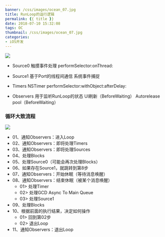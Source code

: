 ```yaml
---
banner: /css/images/ocean_07.jpg
title: RunLoop的运行逻辑
permalink: {{ title }}
date: 2018-07-10 15:32:08
tags: OC
thumbnail: /css/images/ocean_07.jpg
categories:
- iOS开发
---
```


![](https://upload-images.jianshu.io/upload_images/2149459-3871742709410802.png?imageMogr2/auto-orient/strip%7CimageView2/2/w/1240)
<!--more-->
- Source0
触摸事件处理
performSelector:onThread:

- Source1
基于Port的线程间通信
系统事件捕捉

- Timers
NSTimer
performSelector:withObject:afterDelay:

- Observers
用于监听RunLoop的状态
UI刷新（BeforeWaiting）
Autorelease pool（BeforeWaiting）
### 循环大致流程
![](https://upload-images.jianshu.io/upload_images/2149459-23a26df600bb0295.png?imageMogr2/auto-orient/strip%7CimageView2/2/w/1240)
- 01、通知Observers：进入Loop
- 02、通知Observers：即将处理Timers
- 03、通知Observers：即将处理Sources
- 04、处理Blocks
- 05、处理Source0（可能会再次处理Blocks）
- 06、如果存在Source1，就跳转到第8步
- 07、通知Observers：开始休眠（等待消息唤醒）
- 08、通知Observers：结束休眠（被某个消息唤醒）
   - 01> 处理Timer
   - 02> 处理GCD Async To Main Queue
   - 03> 处理Source1
- 09、处理Blocks
- 10、根据前面的执行结果，决定如何操作
   - 01> 回到第02步
   - 02> 退出Loop
- 11、通知Observers：退出Loop